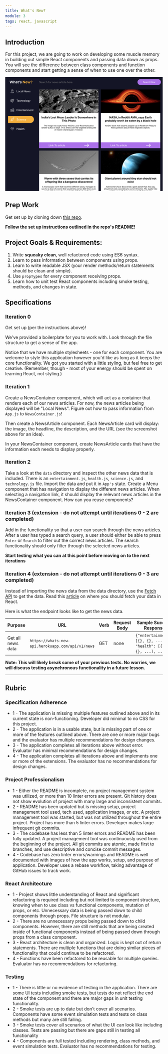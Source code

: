 ```yaml
---
title: What's New?
module: 3
tags: react, javascript
---
```


## Introduction

For this project, we are going to work on developing some muscle memory in building out simple React components and passing data down as props.  You will see the difference between class components and function components and start getting a sense of when to use one over the other.

![What's New screenshot](../../assets/images/whats-new.png)

## Prep Work

Get set up by cloning down [this repo](https://github.com/turingschool-examples/whats-new).

**Follow the set up instructions outlined in the repo's README!**

## Project Goals & Requirements:

1. Write **squeaky clean**, well refactored code using ES6 syntax.  
2. Learn to pass information between components using props.
3. Learn to write readable JSX (your render methods/return statements should be clean and simple).
4. Use `propTypes` for every component receiving props.  
5. Learn how to unit test React components including smoke testing, methods, and changes in state.

## Specifications

### Iteration 0

Get set up (per the instructions above)!

We've provided a boilerplate for you to work with. Look through the file structure to get a sense of the app.

Notice that we have multiple stylesheets - one for each component. You are welcome to style this application however you'd like as long as it keeps the core functionality. We got you started with a little styling, but feel free to get creative. (Remember, though - most of your energy should be spent on learning React, not styling.)

### Iteration 1

Create a NewsContainer component, which will act as a container that renders each of our news articles. For now, the news articles being displayed will be "Local News". Figure out how to pass information from `App.js` to `NewsContainer.js`!

Then create a NewsArticle component. Each NewsArticle card will display: the image, the headline, the description, and the URL (see the screenshot above for an idea).

In your NewsContainer component, create NewsArticle cards that have the information each needs to display properly.

### Iteration 2

Take a look at the `data` directory and inspect the other news data that is included.  There is an `entertainment.js`, `health.js`, `science.js`, and `technology.js` file.  Import the data and put it in `App's` state.  Create a Menu component that has navigation to display the different news articles.  When selecting a navigation link, it should display the relevant news articles in the NewsContainer component.  How can you reuse components?

### Iteration 3 (extension - do not attempt until iterations 0 - 2 are completed)

Add in the functionality so that a user can search through the news articles.  After a user has typed a search query, a user should either be able to press `Enter` or `Search` to filter out the correct news articles.  The search functionality should only filter through the selected news articles.

**Start testing what you can at this point before moving on to the next iterations**

### Iteration 4 (extension - do not attempt until iterations 0 - 3 are completed)

Instead of importing the news data from the data directory, use the [Fetch API](https://developer.mozilla.org/en-US/docs/Web/API/Fetch_API/Using_Fetch) to get the data.  Read this [article](https://www.robinwieruch.de/react-fetching-data) on where you should fetch your data in React.

Here is what the endpoint looks like to get the news data.

| Purpose | URL | Verb | Request Body | Sample Success Response |
|----|----|----|----|----|
| Get all news data | `https://whats-new-api.herokuapp.com/api/v1/news` | GET | none | `{"entertainment": [{}, {}, ...], "health": [{}, {}, ...], ...}` |

**Note: This will likely break some of your previous tests.  No worries, we will discuss testing asynchronous functionality in a future lesson.**

----------------------------------------------------------

## Rubric

### Specification Adherence

* 1 - The application is missing multiple features outlined above and in its current state is non-functioning. Developer did minimal to no CSS for this project.
* 2 - The application is in a usable state, but is missing part of one or more of the features outlined above. There are one or more major bugs and the evaluator has multiple recommendations for design changes.
* 3 - The application completes all iterations above without error. Evaluator has minimal recommendations for design changes.
* 4 - The application completes all iterations above and implements one or more of the extensions.  The evaluator has no recommendations for design changes.

### Project Professionalism

* 1 - Either the README is incomplete, no project management system was utilized, or more than 10 linter errors are present. Git history does not show evolution of project with many large and inconsistent commits.
* 2 -  README has been updated but is missing setup, project management tool used, tech used, application images, or etc.  A project management tool was started, but was not utilized throughout the entire project. Project has more than 5 linter errors. Developer makes large infrequent git commits.
* 3 - The codebase has less than 5 linter errors and README has been fully updated.  A project management tool was continuously used from the beginning of the project.  All git commits are atomic, made first to branches, and use descriptive and concise commit messages.
* 4 - Codebase has zero linter errors/warnings and README is well documented with images of how the app works, setup, and purpose of application. Developer uses a rebase workflow, taking advantage of GitHub issues to track work.

### React Architecture

* 1 - Project shows little understanding of React and significant refactoring is required including but not limited to component structure, knowing when to use class vs functional components, mutation of props, or etc.  Unnecessary data is being passed down to child components through props. File structure is not modular.
* 2 - There are no unnecessary props being passed down to child components.  However, there are still methods that are being created inside of functional components instead of being passed down through props from a class component.
* 3 - React architecture is clean and organized.  Logic is kept out of return statements.  There are multiple functions that are doing similar pieces of functionality that could continue to be refactored.
* 4 - Functions have been refactored to be reusable for multiple queries.  Evaluator has no recommendations for refactoring.

### Testing

* 1 - There is little or no evidence of testing in the application.  There are some UI tests including smoke tests, but tests do not reflect the end state of the component and there are major gaps in unit testing functionality.
* 2 - Smoke tests are up to date but don't cover all scenarios. Components have some event simulation tests and tests on class methods but many are still failing.
* 3 - Smoke tests cover all scenarios of what the UI can look like including classes.  Tests are passing but there are gaps still in testing all functionality
* 4 - Components are full tested including rendering, class methods, and event simulation tests. Evaluator has no recommendations for testing.
